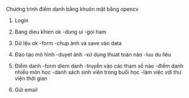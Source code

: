 Chương trình điểm danh bằng khuôn mặt bằng opencv
1. Login
2. Bang dieu khien ok
-dung ui
-goi ham

3. Dữ lệu ok
-form
-chup ảnh và save vào data

4. Đào tạo mô hình 
-duyet ảnh
-xử dụng thuat toán nào
-luu du liêu

5. Điểm danh
-form diem danh
-truyền vào các tham số nào
-điểm danh nhiều môn học
-danh sách sinh viên trong buổi học
-làm việc với thư viện thời gian

6. Gửi email
